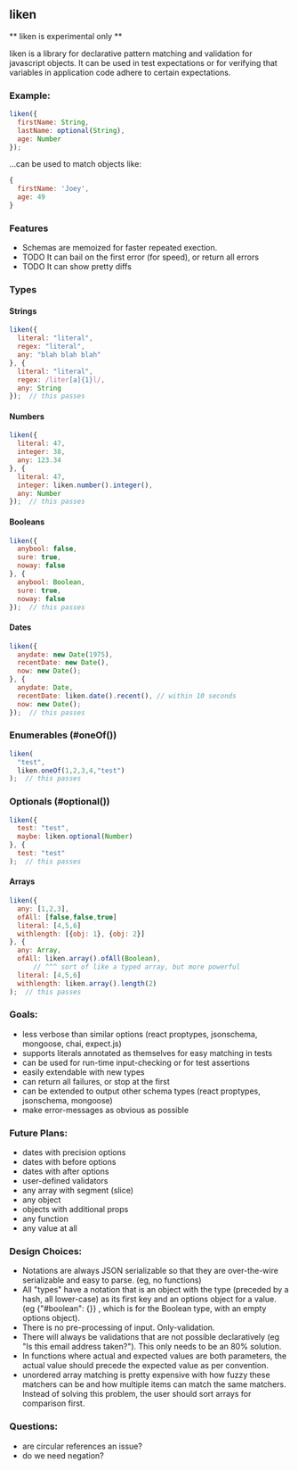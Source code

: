 ## liken

** liken is experimental only **

liken is a library for declarative pattern matching and validation for javascript objects.  It can be used in test expectations or for verifying that variables in application code adhere to certain expectations.

### Example:

```javascript
liken({
  firstName: String,
  lastName: optional(String),
  age: Number
});
```

...can be used to match objects like:
```javascript
{
  firstName: 'Joey',
  age: 49
}

```


### Features

* Schemas are memoized for faster repeated exection.
* TODO It can bail on the first error (for speed), or return all errors
* TODO It can show pretty diffs

### Types

#### Strings
```javascript
liken({
  literal: "literal",
  regex: "literal",
  any: "blah blah blah"
}, {
  literal: "literal",
  regex: /liter[a]{1}l/,
  any: String
});  // this passes
```

#### Numbers
```javascript
liken({
  literal: 47,
  integer: 38,
  any: 123.34
}, {
  literal: 47,
  integer: liken.number().integer(),
  any: Number
});  // this passes
```


#### Booleans
```javascript
liken({
  anybool: false,
  sure: true,
  noway: false
}, {
  anybool: Boolean,
  sure: true,
  noway: false
});  // this passes
```

#### Dates
```javascript
liken({
  anydate: new Date(1975),
  recentDate: new Date(),
  now: new Date();
}, {
  anydate: Date,
  recentDate: liken.date().recent(), // within 10 seconds
  now: new Date();
});  // this passes
```

### Enumerables (#oneOf())

```javascript
liken(
  "test",
  liken.oneOf(1,2,3,4,"test")
);  // this passes
```

### Optionals (#optional())
```javascript
liken({
  test: "test",
  maybe: liken.optional(Number)
}, {
  test: "test"
);  // this passes
```

#### Arrays
```javascript
liken({
  any: [1,2,3],
  ofAll: [false,false,true]
  literal: [4,5,6]
  withlength: [{obj: 1}, {obj: 2}]
}, {
  any: Array,
  ofAll: liken.array().ofAll(Boolean),
      // ^^^ sort of like a typed array, but more powerful
  literal: [4,5,6]
  withlength: liken.array().length(2)
);  // this passes
```


### Goals:
* less verbose than similar options (react proptypes, jsonschema, mongoose, chai, expect.js)
* supports literals annotated as themselves for easy matching in tests
* can be used for run-time input-checking or for test assertions
* easily extendable with new types
* can return all failures, or stop at the first
* can be extended to output other schema types (react proptypes,
  jsonschema, mongoose)
* make error-messages as obvious as possible


### Future Plans:
* dates with precision options
* dates with before options
* dates with after options
* user-defined validators
* any array with segment (slice)
* any object
* objects with additional props
* any function
* any value at all

### Design Choices:
* Notations are always JSON serializable so that they are
  over-the-wire serializable and easy to parse. (eg, no functions)
* All "types" have a notation that is an object with the type (preceded
  by a hash, all lower-case) as its first key and an options object for a value.  (eg {"#boolean": {}} , which is for the Boolean type, with an empty options object).
* There is no pre-processing of input.  Only-validation.
* There will always be validations that are not possible declaratively
  (eg "Is this email address taken?").  This only needs to be an 80% solution.
* In functions where actual and expected values are both parameters, the
  actual value should precede the expected value as per convention.
* unordered array matching is pretty expensive with how fuzzy these
  matchers can be and how multiple items can match the same matchers.  Instead of solving this problem, the user should sort arrays for comparison first.

### Questions:
* are circular references an issue?
* do we need negation?









